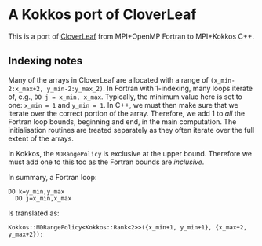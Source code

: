 
# A Kokkos port of CloverLeaf

This is a port of [CloverLeaf](https://github.com/uk-mac/cloverleaf_ref) from MPI+OpenMP Fortran to MPI+Kokkos C++.

## Indexing notes

Many of the arrays in CloverLeaf are allocated with a range of `(x_min-2:x_max+2, y_min-2:y_max_2)`.
In Fortran with 1-indexing, many loops iterate of, e.g., `DO j = x_min, x_max`.
Typically, the minimum value here is set to one: `x_min = 1` and `y_min = 1`.
In C++, we must then make sure that we iterate over the correct portion of the array.
Therefore, we add 1 to *all* the Fortran loop bounds, beginning and end, in the main computation.
The initialisation routines are treated separately as they often iterate over the full extent of the arrays.

In Kokkos, the `MDRangePolicy` is exclusive at the upper bound.
Therefore we must add one to this too as the Fortran bounds are *inclusive*.

In summary, a Fortran loop:

    DO k=y_min,y_max
      DO j=x_min,x_max

Is translated as:

    Kokkos::MDRangePolicy<Kokkos::Rank<2>>({x_min+1, y_min+1}, {x_max+2, y_max+2});

